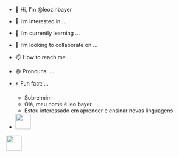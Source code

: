 - 👋 Hi, I’m @leozinbayer
- 👀 I’m interested in ...
- 🌱 I’m currently learning ...
- 💞️ I’m looking to collaborate on ...
- 📫 How to reach me ...
- 😄 Pronouns: ...
- ⚡ Fun fact: ...

  * Sobre mim 
  -  Olá, meu nome é leo bayer 
  -  Estou interessado em aprender e ensinar novas linguagens
 
- <img src="https://icongr.am/devicon/java-original.svg?size=128&color=currentColor" width="40" height="40"/>
 <img src="https://cdn.jsdelivr.net/gh/devicons/devicon@latest/icons/arduino/arduino-original.svg" width="40" height="40"/>
